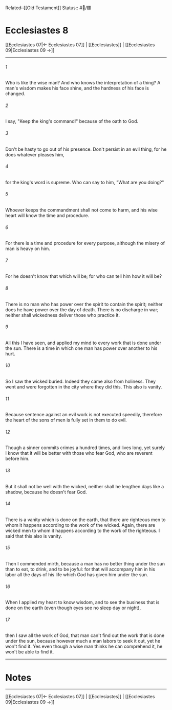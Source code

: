 Related::[[Old Testament]]
Status:: #📖/🟥
# Ecclesiastes 8

[[Ecclesiastes 07|← Ecclesiastes 07]] | [[Ecclesiastes]] | [[Ecclesiastes 09|Ecclesiastes 09 →]]
***



###### 1 
Who is like the wise man? And who knows the interpretation of a thing? A man's wisdom makes his face shine, and the hardness of his face is changed. 

###### 2 
I say, "Keep the king's command!" because of the oath to God. 

###### 3 
Don't be hasty to go out of his presence. Don't persist in an evil thing, for he does whatever pleases him, 

###### 4 
for the king's word is supreme. Who can say to him, "What are you doing?" 

###### 5 
Whoever keeps the commandment shall not come to harm, and his wise heart will know the time and procedure. 

###### 6 
For there is a time and procedure for every purpose, although the misery of man is heavy on him. 

###### 7 
For he doesn't know that which will be; for who can tell him how it will be? 

###### 8 
There is no man who has power over the spirit to contain the spirit; neither does he have power over the day of death. There is no discharge in war; neither shall wickedness deliver those who practice it. 

###### 9 
All this I have seen, and applied my mind to every work that is done under the sun. There is a time in which one man has power over another to his hurt. 

###### 10 
So I saw the wicked buried. Indeed they came also from holiness. They went and were forgotten in the city where they did this. This also is vanity. 

###### 11 
Because sentence against an evil work is not executed speedily, therefore the heart of the sons of men is fully set in them to do evil. 

###### 12 
Though a sinner commits crimes a hundred times, and lives long, yet surely I know that it will be better with those who fear God, who are reverent before him. 

###### 13 
But it shall not be well with the wicked, neither shall he lengthen days like a shadow, because he doesn't fear God. 

###### 14 
There is a vanity which is done on the earth, that there are righteous men to whom it happens according to the work of the wicked. Again, there are wicked men to whom it happens according to the work of the righteous. I said that this also is vanity. 

###### 15 
Then I commended mirth, because a man has no better thing under the sun than to eat, to drink, and to be joyful: for that will accompany him in his labor all the days of his life which God has given him under the sun. 

###### 16 
When I applied my heart to know wisdom, and to see the business that is done on the earth (even though eyes see no sleep day or night), 

###### 17 
then I saw all the work of God, that man can't find out the work that is done under the sun, because however much a man labors to seek it out, yet he won't find it. Yes even though a wise man thinks he can comprehend it, he won't be able to find it.

---
# Notes


***
[[Ecclesiastes 07|← Ecclesiastes 07]] | [[Ecclesiastes]] | [[Ecclesiastes 09|Ecclesiastes 09 →]]
